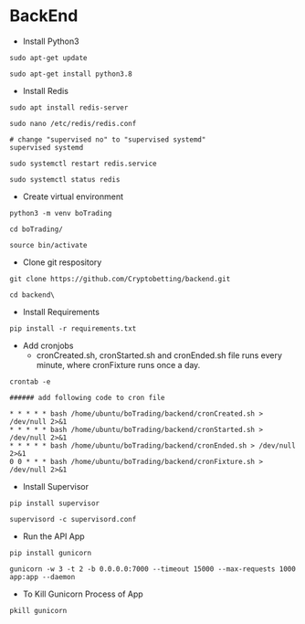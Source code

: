 # BackEnd

- Install Python3

```
sudo apt-get update

sudo apt-get install python3.8

```

- Install Redis

```
sudo apt install redis-server

sudo nano /etc/redis/redis.conf

# change "supervised no" to "supervised systemd" 
supervised systemd

sudo systemctl restart redis.service

sudo systemctl status redis

```

- Create virtual environment

```
python3 -m venv boTrading

cd boTrading/

source bin/activate

```

- Clone git respository 

```
git clone https://github.com/Cryptobetting/backend.git

cd backend\

```
- Install Requirements

```
pip install -r requirements.txt

```

- Add cronjobs 
  - cronCreated.sh, cronStarted.sh and cronEnded.sh file runs every minute, where cronFixture runs once a day.

```
crontab -e

###### add following code to cron file

* * * * * bash /home/ubuntu/boTrading/backend/cronCreated.sh > /dev/null 2>&1
* * * * * bash /home/ubuntu/boTrading/backend/cronStarted.sh > /dev/null 2>&1
* * * * * bash /home/ubuntu/boTrading/backend/cronEnded.sh > /dev/null 2>&1
0 0 * * * bash /home/ubuntu/boTrading/backend/cronFixture.sh > /dev/null 2>&1

```

- Install Supervisor

```
pip install supervisor

supervisord -c supervisord.conf

```


- Run the API App

```
pip install gunicorn

gunicorn -w 3 -t 2 -b 0.0.0.0:7000 --timeout 15000 --max-requests 1000 app:app --daemon

```

- To Kill Gunicorn Process of App

```
pkill gunicorn

```